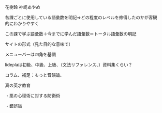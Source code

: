 花樹鈴
神崎あやめ


各課ごとに使用している語彙数を明記⇒どの程度のレベルを修得したのかが客観的にわかりやすく

この課で学ぶ語彙数＋今までに学んだ語彙数＝トータル語彙数の明記

サイトの形式（見た目的な意味で）

メニューバーは四角を基調

lideplaは初級、中級、上級、（文法リファレンス、）資料集くらい？

コラム、補足：もっと音韻論、



真の英才教育

・悪の心理術に対する防衛術

・錯誤論
